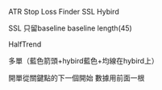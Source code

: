 ATR Stop Loss Finder
SSL Hybird 

SSL
只留baseline
baseline length(45)

HalfTrend

多單（藍色箭頭+hybird藍色+均線在hybird上）


開單從關鍵點的下一個開始
數據用前面一根